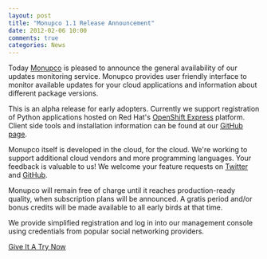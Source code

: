 ```yaml
---
layout: post
title: "Monupco 1.1 Release Announcement"
date: 2012-02-06 10:00
comments: true
categories: News
---
```


Today [Monupco](http://monupco.com) is pleased to announce the general availability
of our updates monitoring service. Monupco provides user friendly interface to
monitor available updates for your cloud applications and information about different
package versions.


This is an alpha release for early adopters. Currently we support registration of
Python applications hosted on Red Hat's [OpenShift Express](http://openshift.redhat.com)
platform. Client side tools and installation information can be found at our
[GitHub page](https://github.com/monupco/monupco-openshift-express-python).


Monupco itself is developed in the cloud, for the cloud. We're working to support
additional cloud vendors and more programming languages. Your feedback is valuable to us!
We welcome your feature requests on [Twitter](http://twitter.com/monupco) and
[GitHub](https://github.com/monupco/monupco.github.com/issues/new).


Monupco will remain free of charge until it reaches production-ready quality, when
subscription plans will be announced. A gratis period and/or bonus credits will be made
available to all early birds at that time.

We provide simplified registration and log in into our management console using
credentials from popular social networking providers.


<a href="https://monupco-otb.rhcloud.com/applications/mine/" class="button dark_blue small">Give It A Try Now</a>
